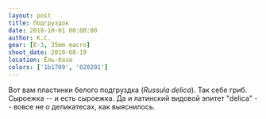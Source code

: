```yaml
---
layout: post
title: Подгруздок
date: 2018-10-01 00:00:00
author: К.С.
gear: [E-3, 35mm macro]
shoot_date: 2018-08-19
location: Ёль-база
colors: ['1b1709', '020201']
---
```

Вот вам пластинки белого подгруздка (_Russula delica_). Так себе гриб. Сыроежка -- и есть сыроежка. Да и латинский видовой эпитет "delica" -- вовсе не о деликатесах, как выяснилось.
